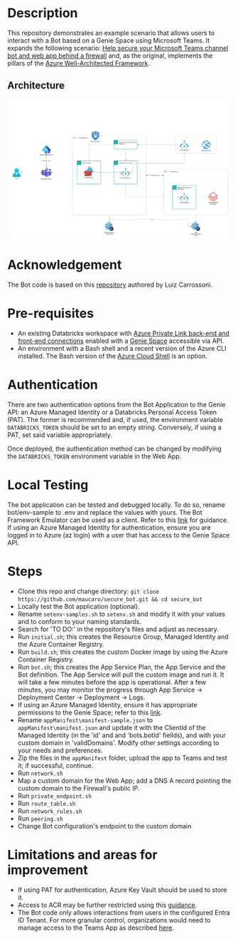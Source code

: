 # Description
This repository demonstrates an example scenario that allows users to interact with a Bot based on a Genie Space using Microsoft Teams. It expands the following scenario: [Help secure your Microsoft Teams channel bot and web app behind a firewall](https://learn.microsoft.com/en-us/azure/architecture/example-scenario/teams/securing-bot-teams-channel) and, as the original, implements the pillars of the [Azure Well-Architected Framework](https://learn.microsoft.com/en-us/azure/well-architected/).

## Architecture
![architecture](Genie-Teams.jpeg)

# Acknowledgement
The Bot code is based on this [repository](https://github.com/carrossoni/DatabricksGenieBOT/tree/main) authored by Luiz Carrossoni.  

# Pre-requisites
- An existing Databricks workspace with [Azure Private Link back-end and front-end connections](https://learn.microsoft.com/en-us/azure/databricks/security/network/classic/private-link) enabled with a [Genie Space](https://learn.microsoft.com/en-us/azure/databricks/genie/set-up) accessible via API.
- An environment with a Bash shell and a recent version of the Azure CLI installed. The Bash version of the [Azure Cloud Shell](https://azure.microsoft.com/en-us/get-started/azure-portal/cloud-shell) is an option. 

# Authentication
There are two authentication options from the Bot Application to the Genie API: an Azure Managed Identity or a Databricks Personal Access Token (PAT). The former is recommended and, if used, the environment variable `DATABRICKS_TOKEN` should be set to an empty string. Conversely, if using a PAT, set said variable appropriately. 

Once deployed, the authentication method can be changed by modifying the `DATABRICKS_TOKEN` environment variable in the Web App.

# Local Testing
The bot application can be tested and debugged locally. To do so, rename bot/env-sample to .env and replace the values with yours. The Bot Framework Emulator can be used as a client. Refer to this [link](https://learn.microsoft.com/en-us/azure/bot-service/bot-service-debug-emulator?view=azure-bot-service-4.0&tabs=python) for guidance. If using an Azure Managed Identity for authentication, ensure you are logged in to Azure (az login) with a user that has access to the Genie Space API. 

# Steps
- Clone this repo and change directory: `git clone https://github.com/maucaro/secure_bot.git && cd secure_bot`
- Locally test the Bot application (optional). 
- Rename `setenv-samples.sh` to `setenv.sh` and modify it with your values and to conform to your naming standards. 
- Search for 'TO DO:' in the repository's files and adjust as necessary.
- Run `initial.sh`; this creates the Resource Group, Managed Identity and the Azure Container Registry.
- Run `build.sh`; this creates the custom Docker image by using the Azure Container Registry.
- Run `bot.sh`; this creates the App Service Plan, the App Service and the Bot definition. The App Service will pull the custom image and run it. It will take a few minutes before the app is operational. After a few minutes, you may monitor the progress through App Service -> Deployment Center -> Deployment -> Logs. 
- If using an Azure Managed Identity, ensure it has appropriate permissions to the Genie Space; refer to this [link](https://docs.databricks.com/aws/en/genie/set-up#required-permissions).
- Rename `appManifest\manifest-sample.json` to `appManifest\manifest.json` and update it with the ClientId of the Managed Identity (in the 'id' and and 'bots.botId' fiellds), and with your custom domain in 'validDomains'. Modify other settings according to your needs and preferences. 
- Zip the files in the `appManifest` folder, upload the app to Teams and test it; if successful, continue.
- Run `network.sh`
- Map a custom domain for the Web App; add a DNS A record pointing the custom domain to the Firewall's public IP. 
- Run `private_endpoint.sh`
- Run `route_table.sh`
- Run `network_rules.sh`
- Run `peering.sh`
- Change Bot configuration's endpoint to the custom domain

# Limitations and areas for improvement
- If using PAT for authentication, Azure Key Vault should be used to store it.
- Access to ACR may be further restricted using this [guidance](https://learn.microsoft.com/en-us/azure/container-registry/container-registry-private-link).
- The Bot code only allows interactions from users in the configured Entra ID Tenant. For more granular control, organizations would need to manage access to the Teams App as described [here](https://learn.microsoft.com/en-us/microsoftteams/app-centric-management).
